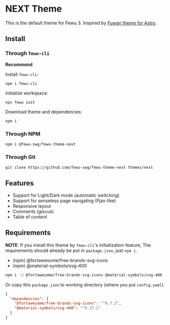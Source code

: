 # NEXT Theme

This is the default theme for Fewu 3. Inspired by [Fuwari theme for Astro](https://github.com/saicaca/fuwari).

## Install

### Through `fewu-cli`

**Recommend**

Install `fewu-cli`:
```shell
npm i fewu-cli
```

Initialize workspace:
```shell
npx fewu init
```

Download theme and dependencies:
```shell
npm i
```

### Through NPM

```shell
npm i @fewu-swg/fewu-theme-next
```

### Through Git

```shell
git clone https://github.com/fewu-swg/fewu-theme-next themes/next
```

## Features

* Support for Light/Dark mode (automatic switching)
* Support for senseless page navigating (Pjax-like)
* Responsive layout
* Comments (giscus)
* Table of content

## Requirements

**NOTE**: If you install this theme by `fewu-cli`'s initialization feature, The requirements should already be put in `package.json`, just `npm i`.

* (npm) @fortawesome/free-brands-svg-icons
* (npm) @material-symbols/svg-400

```sh
npm i -S @fortawesome/free-brands-svg-icons @material-symbols/svg-400
```

Or copy this `package.json` to working directory (where you put `config.yaml`).

```json
{
  "dependencies": {
    "@fortawesome/free-brands-svg-icons": "^6.7.2",
    "@material-symbols/svg-400": "^0.27.2"
  }
}
```